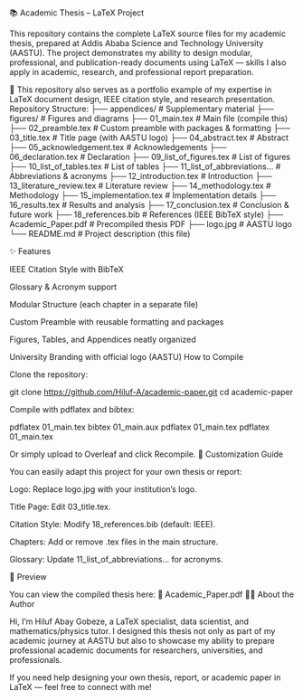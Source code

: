 📚 Academic Thesis – LaTeX Project








This repository contains the complete LaTeX source files for my academic thesis, prepared at Addis Ababa Science and Technology University (AASTU).
 The project demonstrates my ability to design modular, professional, and publication-ready documents using LaTeX — skills I also apply in academic, research, and professional report preparation.

📝 This repository also serves as a portfolio example of my expertise in LaTeX document design, IEEE citation style, and research presentation.
Repository Structure:                                                                                                                                                                                               ├── appendices/                  # Supplementary material
├── figures/                     # Figures and diagrams
├── 01_main.tex                  # Main file (compile this)
├── 02_preamble.tex              # Custom preamble with packages & formatting
├── 03_title.tex                  # Title page (with AASTU logo)
├── 04_abstract.tex               # Abstract
├── 05_acknowledgement.tex        # Acknowledgements
├── 06_declaration.tex            # Declaration
├── 09_list_of_figures.tex        # List of figures
├── 10_list_of_tables.tex         # List of tables
├── 11_list_of_abbreviations...   # Abbreviations & acronyms
├── 12_introduction.tex           # Introduction
├── 13_literature_review.tex      # Literature review
├── 14_methodology.tex            # Methodology
├── 15_implementation.tex         # Implementation details
├── 16_results.tex                # Results and analysis
├── 17_conclusion.tex             # Conclusion & future work
├── 18_references.bib             # References (IEEE BibTeX style)
├── Academic_Paper.pdf            # Precompiled thesis PDF
├── logo.jpg                      # AASTU logo
└── README.md                     # Project description (this file)

✨ Features

IEEE Citation Style with BibTeX

Glossary & Acronym support

Modular Structure (each chapter in a separate file)

Custom Preamble with reusable formatting and packages

Figures, Tables, and Appendices neatly organized

University Branding with official logo (AASTU)
How to Compile

Clone the repository:

git clone https://github.com/Hiluf-A/academic-paper.git
cd academic-paper


Compile with pdflatex and bibtex:

pdflatex 01_main.tex
bibtex 01_main.aux
pdflatex 01_main.tex
pdflatex 01_main.tex


Or simply upload to Overleaf and click Recompile.
🎨 Customization Guide

You can easily adapt this project for your own thesis or report:

Logo: Replace logo.jpg with your institution’s logo.

Title Page: Edit 03_title.tex.

Citation Style: Modify 18_references.bib (default: IEEE).

Chapters: Add or remove .tex files in the main structure.

Glossary: Update 11_list_of_abbreviations... for acronyms.

📖 Preview

You can view the compiled thesis here:
📄 Academic_Paper.pdf                                                          👨‍🎓 About the Author

Hi, I’m Hiluf Abay Gobeze, a LaTeX specialist, data scientist, and mathematics/physics tutor.
I designed this thesis not only as part of my academic journey at AASTU but also to showcase my ability to prepare professional academic documents for researchers, universities, and professionals.

If you need help designing your own thesis, report, or academic paper in LaTeX — feel free to connect with me!
